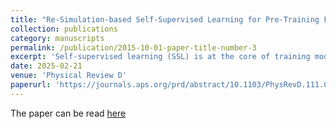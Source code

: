 ```yaml
---
title: "Re-Simulation-based Self-Supervised Learning for Pre-Training Foundation Models"
collection: publications
category: manuscripts
permalink: /publication/2015-10-01-paper-title-number-3
excerpt: 'Self-supervised learning (SSL) is at the core of training modern large machine learning models, providing a scheme for learning powerful representations that can be used in a variety of downstream tasks. However, SSL strategies must be adapted to the type of training data and downstream tasks required. We propose resimulation-based self-supervised representation learning (RS3L), a novel simulation-based SSL strategy that employs a method of resimulation to drive data augmentation for contrastive learning in the physical sciences, particularly, in fields that rely on stochastic simulators. By intervening in the middle of the simulation process and rerunning simulation components downstream of the intervention, we generate multiple realizations of an event, thus producing a set of augmentations covering all physics-driven variations available in the simulator. Using experiments from high-energy physics, we explore how this strategy may enable the development of a foundation model; we show how RS3L pretraining enables powerful performance in downstream tasks such as discrimination of a variety of objects and uncertainty mitigation. In addition to our results, we make the RS3L dataset publicly available for further studies on how to improve SSL strategies.'
date: 2025-02-21
venue: 'Physical Review D'
paperurl: 'https://journals.aps.org/prd/abstract/10.1103/PhysRevD.111.032010'
---
```


The paper can be read [here](https://journals.aps.org/prd/abstract/10.1103/PhysRevD.111.032010)

